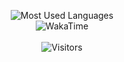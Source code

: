 <p align="center">
<img alt="Most Used Languages" src="https://github-readme-stats.vercel.app/api/top-langs/?username=Strrobez&layout=compact&hide_border=true&langs_count=999&theme=dark">
 <br/>
<img alt="WakaTime" src="https://github-readme-stats.vercel.app/api/wakatime?username=Strobez&layout=compact&custom_title=My%20Week&hide_border=true&theme=dark"/>
 <br/><br/>
 <img alt="Visitors" src="https://visitor-badge.laobi.icu/badge?page_id=Strrobez"/>
</p>
